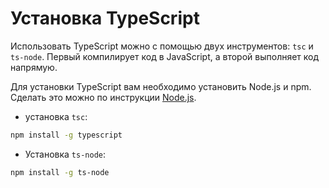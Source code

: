 # Установка TypeScript

Использовать TypeScript можно с помощью двух инструментов: `tsc` и `ts-node`. Первый компилирует код в JavaScript, а второй выполняет код напрямую.

Для установки TypeScript вам необходимо установить Node.js и npm. Сделать это можно по инструкции [Node.js](/nodejs.md).

* установка `tsc`:

```bash
npm install -g typescript
```

* Установка `ts-node`:

```bash
npm install -g ts-node
```
